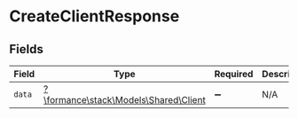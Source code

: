 # CreateClientResponse


## Fields

| Field                                                                  | Type                                                                   | Required                                                               | Description                                                            |
| ---------------------------------------------------------------------- | ---------------------------------------------------------------------- | ---------------------------------------------------------------------- | ---------------------------------------------------------------------- |
| `data`                                                                 | [?\formance\stack\Models\Shared\Client](../../Models/Shared/Client.md) | :heavy_minus_sign:                                                     | N/A                                                                    |